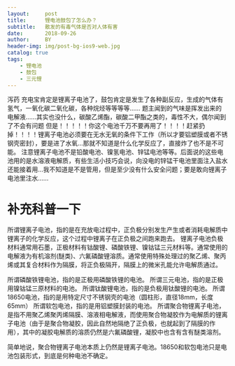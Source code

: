 ```yaml
---
layout:     post
title:      锂电池鼓包了怎么办？
subtitle:   散发的有毒气体是否对人体有害
date:       2018-09-26
author:     BY
header-img: img/post-bg-ios9-web.jpg
catalog: true
tags:
    - 锂电池
    - 鼓包
    - 三元锂
---
```


泻药
充电宝肯定是锂离子电池了，鼓包肯定是发生了各种副反应，生成的气体有氢气，一氧化碳二氧化碳，各种烷烃等等等等……
题主闻到的气味是挥发出来的电解液……其实也没什么，碳酸乙烯酯，碳酸二甲酯之类的，毒性不大，偶尔闻到了不会有问题
但是！！！！！你这个电池千万不要再用了！！！！赶紧扔掉！！！！锂离子电池必须要在无水无氧的条件下工作（所以才要铝塑膜或者不锈钢壳密封），要是进了水氧…那就不知道是什么化学反应了，直接炸了也不是不可能。
注意锂离子电池不是铅酸电池、镍氢电池、锌锰电池等等。后面说的这些电池用的是水溶液电解质，有些生活小技巧会说，向没电的锌锰干电池里面注入盐水还能接着用…我不知道是不是管用，但是至少没有什么安全问题；要是敢向锂离子电池里注水……



# 补充科普一下

所谓锂离子电池，指的是在充放电过程中，正负极分别发生产生或者消耗电解质中锂离子的化学反应，这个过程中锂离子在正负极之间跑来跑去。
锂离子电池负极材料通常用石墨，正极材料有钴酸锂、磷酸铁锂、镍钴锰三元材料等。通常使用的电解液为有机溶剂(醚类)、六氟磷酸锂溶质。通常使用特殊处理过的聚乙烯、聚丙烯或其复合材料作为隔膜，将正负极隔开，隔膜上的微米孔能允许电解质通过。

所谓磷酸铁锂电池，指的是正极用磷酸铁锂的电池。
所谓三元电池，指的是正极用镍钴锰三原材料的电池。
所谓钛酸锂电池，指的是负极用钛酸锂的电池。
所谓18650电池，指的是用特定尺寸不锈钢壳的电池（圆柱形，直径18mm，长度65mm）
所谓软包电池，指的是用铝塑膜封装的电池。
所谓聚合物锂离子电池，是指不用聚乙烯聚丙烯隔膜、溶液相电解液，而使用聚合物凝胶作为电解质的锂离子电池（由于是聚合物凝胶，因此自然地隔绝了正负极，也就起到了隔膜的作用），其中的凝胶电解质的溶质仍然是六氟磷酸锂，凝胶中也含有含有醚类溶剂。

简单地说，聚合物锂离子电池本质上仍然是锂离子电池。18650和软包电池只是电池包装形式，到底是何种电池不确定。